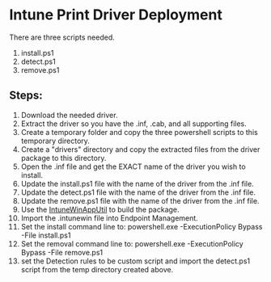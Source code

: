 # Intune Print Driver Deployment

There are three scripts needed.
1. install.ps1
2. detect.ps1
3. remove.ps1

## Steps:

1. Download the needed driver.
2. Extract the driver so you have the .inf, .cab, and all supporting files.
3. Create a temporary folder and copy the three powershell scripts to this temporary directory.
4. Create a "drivers" directory and copy the extracted files from the driver package to this directory.
5. Open the .inf file and get the EXACT name of the driver you wish to install.
6. Update the install.ps1 file with the name of the driver from the .inf file.
7. Update the detect.ps1 file with the name of the driver from the .inf file.
8. Update the remove.ps1 file with the name of the driver from the .inf file.
9. Use the [IntuneWinAppUtil](https://github.com/Microsoft/Microsoft-Win32-Content-Prep-Tool) to build the package.
10. Import the .intunewin file into Endpoint Management.
11. Set the install command line to: powershell.exe -ExecutionPolicy Bypass -File install.ps1
12. Set the removal command line to: powershell.exe -ExecutionPolicy Bypass -File remove.ps1
13. set the Detection rules to be custom script and import the detect.ps1 script from the temp directory created above.
